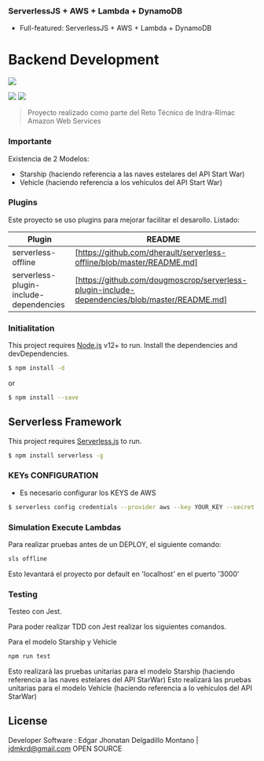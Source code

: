 ### ServerlessJS + AWS + Lambda + DynamoDB

- Full-featured: ServerlessJS + AWS + Lambda + DynamoDB

# Backend Development

![](http://www.accessyexcel.com/wp-content/uploads/2018/03/aws.png)

![](https://img.shields.io/github/tag/pandao/editor.md.svg) ![](https://img.shields.io/github/release/pandao/editor.md.svg)

> Proyecto realizado como parte del Reto Técnico de Indra-Rimac
> Amazon Web Services

### Importante

Existencia de 2 Modelos:

- Starship (haciendo referencia a las naves estelares del API Start War)
- Vehicle (haciendo referencia a los vehículos del API Start War)

### Plugins

Este proyecto se uso plugins para mejorar facilitar el desarollo.
Listado:

| Plugin                                 | README                                                                                        |
| -------------------------------------- | --------------------------------------------------------------------------------------------- |
| serverless-offline                     | [https://github.com/dherault/serverless-offline/blob/master/README.md]                        |
| serverless-plugin-include-dependencies | [https://github.com/dougmoscrop/serverless-plugin-include-dependencies/blob/master/README.md] |

### Initialitation

This project requires [Node.js](https://nodejs.org/) v12+ to run.
Install the dependencies and devDependencies.

```sh
$ npm install -d
```

or

```sh
$ npm install --save
```

## Serverless Framework

This project requires [Serverless.js](https://www.serverless.com/) to run.

```sh
$ npm install serverless -g
```

### KEYs CONFIGURATION

- Es necesario configurar los KEYS de AWS

```sh
$ serverless config credentials --provider aws --key YOUR_KEY --secret YOUR_SECRET_KEY
```

### Simulation Execute Lambdas

Para realizar pruebas antes de un DEPLOY, el siguiente comando:

```sh
sls offline
```

Esto levantará el proyecto por default en 'localhost' en el puerto '3000'

### Testing

Testeo con Jest.

Para poder realizar TDD con Jest realizar los siguientes comandos.

Para el modelo Starship y Vehicle

```sh
npm run test
```

Esto realizará las pruebas unitarias para el modelo Starship (haciendo referencia a las naves estelares del API StarWar)
Esto realizará las pruebas unitarias para el modelo Vehicle (haciendo referencia a lo vehículos del API StarWar)

## License

Developer Software : Edgar Jhonatan Delgadillo Montano | jdmkrd@gmail.com
OPEN SOURCE
